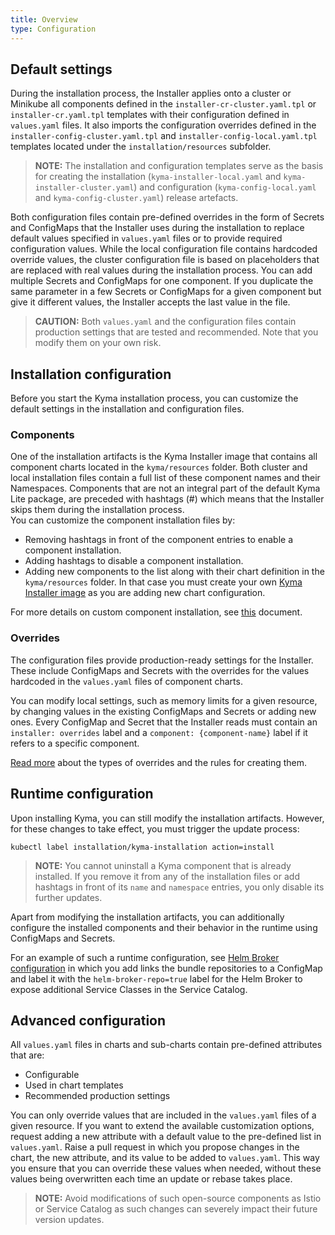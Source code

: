 ```yaml
---
title: Overview
type: Configuration
---
```


## Default settings

During the installation process, the Installer applies onto a cluster or Minikube all components defined in the `installer-cr-cluster.yaml.tpl` or `installer-cr.yaml.tpl` templates with their configuration defined in `values.yaml` files. It also imports the configuration overrides defined in the `installer-config-cluster.yaml.tpl` and `installer-config-local.yaml.tpl` templates located under the `installation/resources` subfolder.

> **NOTE:** The installation and configuration templates serve as the basis for creating the installation (`kyma-installer-local.yaml` and `kyma-installer-cluster.yaml`) and configuration (`kyma-config-local.yaml` and `kyma-config-cluster.yaml`) release artefacts.

Both configuration files contain pre-defined overrides in the form of Secrets and ConfigMaps that the Installer uses during the installation to replace default values specified in `values.yaml` files or to provide required configuration values. While the local configuration file contains hardcoded override values, the cluster configuration file is based on placeholders that are replaced with real values during the installation process.
You can add multiple Secrets and ConfigMaps for one component. If you duplicate the same parameter in a few Secrets or ConfigMaps for a given component but give it different values, the Installer accepts the last value in the file.

>**CAUTION:** Both `values.yaml` and the configuration files contain production settings that are tested and recommended. Note that you modify them on your own risk.

## Installation configuration

Before you start the Kyma installation process, you can customize the default settings in the installation and configuration files.

### Components

One of the installation artifacts is the Kyma Installer image that contains all component charts located in the `kyma/resources` folder. Both cluster and local installation files contain a full list of these component names and their Namespaces.
Components that are not an integral part of the default Kyma Lite package, are preceded with hashtags (#) which means that the Installer skips them during the installation process.   
You can customize the component installation files by:
- Removing hashtags in front of the component entries to enable a component installation.
- Adding hashtags to disable a component installation.
- Adding new components to the list along with their chart definition in the `kyma/resources` folder. In that case you must create your own [Kyma Installer image](#configuration-use-your-own-kyma-installer-image) as you are adding new chart configuration.

For more details on custom component installation, see [this](#configuration-custom-component-installation) document.

### Overrides

The configuration files provide production-ready settings for the Installer. These include ConfigMaps and Secrets with the overrides for the values hardcoded in the `values.yaml` files of component charts.

You can modify local settings, such as memory limits for a given resource, by changing values in the existing ConfigMaps and Secrets or adding new ones. Every ConfigMap and Secret that the Installer reads must contain an `installer: overrides` label and a `component: {component-name}` label if it refers to a specific component.

[Read more](#configuration-helm-overrides-for-kyma-installation) about the types of overrides and the rules for creating them.

## Runtime configuration

Upon installing Kyma, you can still modify the installation artifacts. However, for these changes to take effect, you must trigger the update process:  

```
kubectl label installation/kyma-installation action=install
```

>**NOTE:** You cannot uninstall a Kyma component that is already installed. If you remove it from any of the installation files or add hashtags in front of its `name` and `namespace` entries, you only disable its further updates.

Apart from modifying the installation artifacts, you can additionally configure the installed components and their behavior in the runtime using ConfigMaps and Secrets.

For an example of such a runtime configuration, see [Helm Broker configuration](/components/helm-broker/#configuration-configuration) in which you add links the bundle repositories to a ConfigMap and label it with the `helm-broker-repo=true` label for the Helm Broker to expose additional Service Classes in the Service Catalog.

## Advanced configuration

All `values.yaml` files in charts and sub-charts contain pre-defined attributes that are:
- Configurable
- Used in chart templates
- Recommended production settings

You can only override values that are included in the `values.yaml` files of a given resource. If you want to extend the available customization options, request adding a new attribute with a default value to the pre-defined list in `values.yaml`. Raise a pull request in which you propose changes in the chart, the new attribute, and its value to be added to `values.yaml`. This way you ensure that you can override these values when needed, without these values being overwritten each time an update or rebase takes place.

>**NOTE:** Avoid modifications of such open-source components as Istio or Service Catalog as such changes can severely impact their future version updates.
